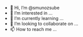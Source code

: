 - 👋 Hi, I’m @smunozsube
- 👀 I’m interested in ...
- 🌱 I’m currently learning ...
- 💞️ I’m looking to collaborate on ...
- 📫 How to reach me ...

<!---
smunozsube/smunozsube is a ✨ special ✨ repository because its `README.md` (this file) appears on your GitHub profile.
You can click the Preview link to take a look at your changes.
--->
